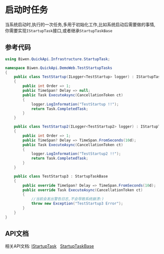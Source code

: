 ﻿启动时任务
=====================

当系统启动时,执行的一次任务,多用于初始化工作,比如系统启动后需要做的事情,你需要实现`IStartupTask`接口,或者继承`StartupTaskBase`

参考代码
---------------------
```csharp
using Biwen.QuickApi.Infrastructure.StartupTask;

namespace Biwen.QuickApi.DemoWeb.TestStartupTasks
{
    public class TestStartup(ILogger<TestStartup> logger) : IStartupTask
    {
        public int Order => 1;
        public TimeSpan? Delay => null;
        public Task ExecuteAsync(CancellationToken ct)
        {
            logger.LogInformation("TestStartup !!");
            return Task.CompletedTask;
        }
    }

    public class TestStartup2(ILogger<TestStartup2> logger) : IStartupTask
    {
        public int Order => 1;
        public TimeSpan? Delay => TimeSpan.FromSeconds(10d);
        public Task ExecuteAsync(CancellationToken ct)
        {
            logger.LogInformation("TestStartup2 !!");
            return Task.CompletedTask;
        }
    }

    public class TestStartup3 : StartupTaskBase
    {
        public override TimeSpan? Delay => TimeSpan.FromSeconds(10d);
        public override Task ExecuteAsync(CancellationToken ct)
        {   
            //当前会发出警告日志,不会导致系统崩溃:)
            throw new Exception("TestStartup3 Error");
        }
    }
}
```

API文档
---------------------

相关API文档:
[IStartupTask](../api/Biwen.QuickApi.Infrastructure.StartupTask.IStartupTask.yml) &nbsp;
[StartupTaskBase](../api/Biwen.QuickApi.Infrastructure.StartupTask.StartupTaskBase.yml) &nbsp;
